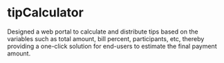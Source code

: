 # tipCalculator
Designed a web portal to calculate and distribute tips based on the variables such as total amount, bill percent, participants, etc, thereby providing a one-click solution for end-users to estimate the final payment amount.
